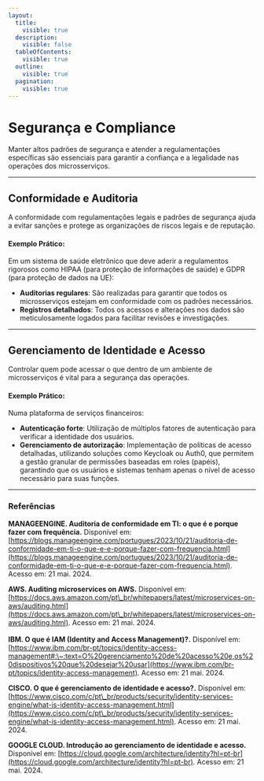 ```yaml
---
layout:
  title:
    visible: true
  description:
    visible: false
  tableOfContents:
    visible: true
  outline:
    visible: true
  pagination:
    visible: true
---
```


# Segurança e Compliance

Manter altos padrões de segurança e atender a regulamentações específicas são essenciais para garantir a confiança e a legalidade nas operações dos microsserviços.

***

## Conformidade e Auditoria

A conformidade com regulamentações legais e padrões de segurança ajuda a evitar sanções e protege as organizações de riscos legais e de reputação.

#### Exemplo Prático:

Em um sistema de saúde eletrônico que deve aderir a regulamentos rigorosos como HIPAA (para proteção de informações de saúde) e GDPR (para proteção de dados na UE):

* **Auditorias regulares**: São realizadas para garantir que todos os microsserviços estejam em conformidade com os padrões necessários.
* **Registros detalhados**: Todos os acessos e alterações nos dados são meticulosamente logados para facilitar revisões e investigações.

***

## Gerenciamento de Identidade e Acesso

Controlar quem pode acessar o que dentro de um ambiente de microsserviços é vital para a segurança das operações.

#### Exemplo Prático:

Numa plataforma de serviços financeiros:

* **Autenticação forte**: Utilização de múltiplos fatores de autenticação para verificar a identidade dos usuários.
* **Gerenciamento de autorização**: Implementação de políticas de acesso detalhadas, utilizando soluções como Keycloak ou Auth0, que permitem a gestão granular de permissões baseadas em roles (papéis), garantindo que os usuários e sistemas tenham apenas o nível de acesso necessário para suas funções.

***

### Referências

**MANAGEENGINE. Auditoria de conformidade em TI: o que é e porque fazer com frequência.** Disponível em: [https://blogs.manageengine.com/portugues/2023/10/21/auditoria-de-conformidade-em-ti-o-que-e-e-porque-fazer-com-frequencia.html](https://blogs.manageengine.com/portugues/2023/10/21/auditoria-de-conformidade-em-ti-o-que-e-e-porque-fazer-com-frequencia.html). Acesso em: 21 mai. 2024.

**AWS. Auditing microservices on AWS.** Disponível em: [https://docs.aws.amazon.com/pt\_br/whitepapers/latest/microservices-on-aws/auditing.html](https://docs.aws.amazon.com/pt\_br/whitepapers/latest/microservices-on-aws/auditing.html). Acesso em: 21 mai. 2024.\
\
**IBM. O que é IAM (Identity and Access Management)?.** Disponível em: [https://www.ibm.com/br-pt/topics/identity-access-management#:\~:text=O%20gerenciamento%20de%20acesso%20e,os%20dispositivos%20que%20desejar%20usar](https://www.ibm.com/br-pt/topics/identity-access-management). Acesso em: 21 mai. 2024.

**CISCO. O que é gerenciamento de identidade e acesso?.** Disponível em: [https://www.cisco.com/c/pt\_br/products/security/identity-services-engine/what-is-identity-access-management.html](https://www.cisco.com/c/pt\_br/products/security/identity-services-engine/what-is-identity-access-management.html). Acesso em: 21 mai. 2024.

**GOOGLE CLOUD. Introdução ao gerenciamento de identidade e acesso.** Disponível em: [https://cloud.google.com/architecture/identity?hl=pt-br](https://cloud.google.com/architecture/identity?hl=pt-br). Acesso em: 21 mai. 2024.


